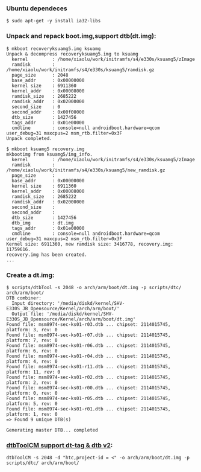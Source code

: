 ### Ubuntu dependeces
	$ sudo apt-get -y install ia32-libs

### Unpack and repack boot.img,support dtb(dt.img):
	$ mkboot recoveryksuamg5.img ksuamg
	Unpack & decompress recoveryksuamg5.img to ksuamg
	  kernel         : /home/xiaolu/work/initramfs/s4/e330s/ksuamg5/zImage
	  ramdisk        : /home/xiaolu/work/initramfs/s4/e330s/ksuamg5/ramdisk.gz
	  page_size      : 2048
	  base_addr      : 0x00000000
	  kernel size    : 6911360
	  kernel_addr    : 0x00008000
	  ramdisk_size   : 2685222
	  ramdisk_addr   : 0x02000000
	  second_size    : 0
	  second_addr    : 0x00f00000
	  dtb_size       : 1427456
	  tags_addr      : 0x01e00000
	  cmdline        : console=null androidboot.hardware=qcom user_debug=31 maxcpus=2 msm_rtb.filter=0x3F
	Unpack completed.

	$ mkboot ksuamg5 recovery.img
	mkbootimg from ksuamg5/img_info.
	  kernel         : /home/xiaolu/work/initramfs/s4/e330s/ksuamg5/zImage
	  ramdisk        : /home/xiaolu/work/initramfs/s4/e330s/ksuamg5/new_ramdisk.gz
	  page_size      : 
	  base_addr      : 0x00000000
	  kernel size    : 6911360
	  kernel_addr    : 0x00008000
	  ramdisk_size   : 2685222
	  ramdisk_addr   : 0x02000000
	  second_size    : 
	  second_addr    : 
	  dtb_size       : 1427456
	  dtb_img        : dt.img
	  tags_addr      : 0x01e00000
	  cmdline        : console=null androidboot.hardware=qcom user_debug=31 maxcpus=2 msm_rtb.filter=0x3F
	Kernel size: 6911360, new ramdisk size: 3416778, recovery.img: 11759616.
	recovery.img has been created.
	...

### Create a dt.img:
	$ scripts/dtbTool -s 2048 -o arch/arm/boot/dt.img -p scripts/dtc/ arch/arm/boot/
	DTB combiner:
	  Input directory: '/media/diskd/kernel/SHV-E330S_JB_Opensource/Kernel/arch/arm/boot/'
	  Output file: '/media/diskd/kernel/SHV-E330S_JB_Opensource/Kernel/arch/arm/boot/dt.img'
	Found file: msm8974-sec-ks01-r03.dtb ... chipset: 2114015745, platform: 3, rev: 0
	Found file: msm8974-sec-ks01-r07.dtb ... chipset: 2114015745, platform: 7, rev: 0
	Found file: msm8974-sec-ks01-r06.dtb ... chipset: 2114015745, platform: 6, rev: 0
	Found file: msm8974-sec-ks01-r04.dtb ... chipset: 2114015745, platform: 4, rev: 0
	Found file: msm8974-sec-ks01-r11.dtb ... chipset: 2114015745, platform: 11, rev: 0
	Found file: msm8974-sec-ks01-r02.dtb ... chipset: 2114015745, platform: 2, rev: 0
	Found file: msm8974-sec-ks01-r00.dtb ... chipset: 2114015745, platform: 0, rev: 0
	Found file: msm8974-sec-ks01-r05.dtb ... chipset: 2114015745, platform: 5, rev: 0
	Found file: msm8974-sec-ks01-r01.dtb ... chipset: 2114015745, platform: 1, rev: 0
	=> Found 9 unique DTB(s)

	Generating master DTB... completed


### [dtbToolCM support dt-tag & dtb v2](https://github.com/CyanogenMod/android_device_qcom_common/tree/cm-11.0/dtbtool):

 	dtbToolCM -s 2048 -d "htc,project-id = <" -o arch/arm/boot/dt.img -p scripts/dtc/ arch/arm/boot/

